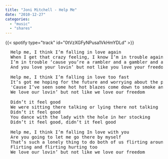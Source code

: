 ```yaml
---
title: "Joni Mitchell - Help Me"
date: "2010-12-27"
categories:
  - "music"
  - "shares"
---
```


{{< spotify type="track" id="0tVzXGFyNPusa1VkHmYDLd" >}}

<pre>
  Help me, I think I’m falling in love again
  When I get that crazy feeling, I know I’m in trouble again
  I’m in trouble ‘cause you’re a rambler and a gambler and a sweet-taIking-ladies man
  And you love your lovin’ but not like you love your freedom

  Help me, I think I’m falling in love too fast
  It’s got me hoping for the future and worrying about the past
  'Cause I’ve seen some hot hot blazes come down to smoke and ash
  We love our lovin’ but not like we love our freedom

  Didn’t it feel good
  We were sitting there talking or lying there not talking
  Didn’t it feel good
  You dance with the lady with the hole in her stocking
  Didn’t it feel good, didn’t it feel good

  Help me, I think I’m falling In love with you
  Are you going to let me go there by myself
  That’s such a lonely thing to do both of us flirting around
  Flirting and flirting hurting too
  We love our lovin’ but not like we love our freedom
</pre>